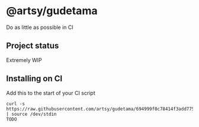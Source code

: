 # @artsy/gudetama

Do as little as possible in CI

## Project status

Extremely WIP

## Installing on CI

Add this to the start of your CI script

<!-- the_installation_command_is_on_the_next_line -->
    curl -s https://raw.githubusercontent.com/artsy/gudetama/694999f0c78414f3add7753a23def6fa65cf1c18/install.sh | source /dev/stdin
    TODO
